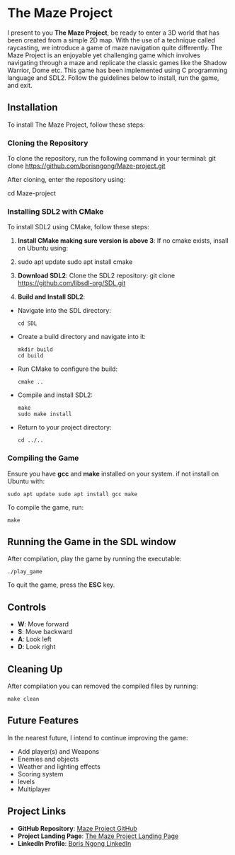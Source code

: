 # The Maze Project

I present to you **The Maze Project**, be ready to enter a 3D world that has been created  from a simple 2D map. With the use of a technique called raycasting, we introduce a game of maze navigation quite differently. The Maze Project is an enjoyable yet challenging game which involves navigating through a maze and replicate the classic games like the Shadow Warrior, Dome etc. This game has been implemented using C programming language and SDL2.
Follow the guidelines below to install, run the game,  and exit.

## Installation

To install The Maze Project, follow these steps:

### Cloning the Repository

To clone the repository, run the following command in your terminal:
git clone https://github.com/borisngong/Maze-project.git

After cloning, enter the repository using:

cd Maze-project

### Installing SDL2 with CMake

To install SDL2 using CMake, follow these steps:

1. **Install CMake making sure version is above 3**: If no cmake exists, insall on Ubuntu using:
2. sudo apt update sudo apt install cmake


2. **Download SDL2**: Clone the SDL2 repository:
git clone https://github.com/libsdl-org/SDL.git


3. **Build and Install SDL2**:

- Navigate into the SDL directory:

  ```
  cd SDL
  ```

- Create a build directory and navigate into it:

  ```
  mkdir build
  cd build
  ```

- Run CMake to configure the build:

  ```
  cmake ..
  ```

- Compile and install SDL2:

  ```
  make
  sudo make install
  ```

- Return to your project directory:

  ```
  cd ../..
  ```

### Compiling the Game

Ensure you have **gcc** and **make** installed on your system. if not install on Ubuntu with:

```sudo apt update sudo apt install gcc make```


To compile the game, run:

```make```


## Running the Game in the SDL window

After compilation, play the game by running the executable:

```./play_game```


To quit the game, press the **ESC** key.

## Controls

- **W**: Move forward  
- **S**: Move backward  
- **A**: Look left  
- **D**: Look right

## Cleaning Up

After compilation you can removed the compiled files by running:

```make clean```


## Future Features

In the nearest future, I intend to continue improving the game:

- Add player(s) and Weapons
- Enemies and objects
- Weather and lighting effects  
- Scoring system  
- levels
- Multiplayer

## Project Links

- **GitHub Repository**: [Maze Project GitHub](https://github.com/borisngong/Maze-project)
- **Project Landing Page**: [The Maze Project Landing Page](http://borisngong.github.io/Maze-project/)
- **LinkedIn Profile**: [Boris Ngong LinkedIn](https://www.linkedin.com/in/ngong-boris-kukwah-34063821a/)


